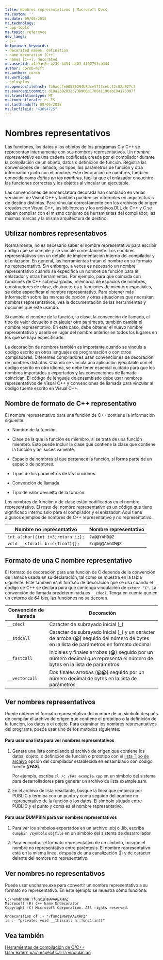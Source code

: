 ```yaml
---
title: Nombres representativos | Microsoft Docs
ms.custom: ''
ms.date: 09/05/2018
ms.technology:
- cpp-tools
ms.topic: reference
dev_langs:
- C++
helpviewer_keywords:
- decorated names, definition
- name decoration [C++]
- names [C++], decorated
ms.assetid: a4e9ae8e-b239-4454-b401-4102793cb344
author: corob-msft
ms.author: corob
ms.workload:
- cplusplus
ms.openlocfilehash: 7b6adcfe68536394b8dce5712cebc12c82a027c3
ms.sourcegitcommit: d10a2382832373b900b1780e1190ab104175397f
ms.translationtype: MT
ms.contentlocale: es-ES
ms.lasthandoff: 09/06/2018
ms.locfileid: "43894725"
---
```

# <a name="decorated-names"></a>Nombres representativos

Las funciones, los datos y los objetos de los programas C y C++ se representan internamente con sus nombres representativos. Un *nombre representativo* es una cadena codificada creada por el compilador durante la compilación de un objeto, datos o definición de función. Registra las convenciones de llamada, los tipos, los parámetros de función y otra información junto con el nombre. Este decoración de nombres, también conocida como *daños en los nombres*, facilita que el enlazador encuentre las funciones correctas y los objetos al vincular un ejecutable.

Las convenciones de nomenclatura decorada han cambiado en varias versiones de Visual C++ y también pueden ser diferentes en arquitecturas de destino distintas. Para vincular correctamente con los archivos de origen creados con Visual C++, las bibliotecas y los archivos DLL de C++ y C se deben compilar con el mismo conjunto de herramientas del compilador, las mismas marcas y la misma arquitectura de destino.

##  <a name="Using"></a> Utilizar nombres representativos

Normalmente, no es necesario saber el nombre representativo para escribir código que se compile y se vincule correctamente. Los nombres representativos son un detalle de implementación interno del compilador y el enlazador. En general, las herramientas tratan el nombre en su formato no representativo. Sin embargo, a veces es necesario un nombre representativo cuando se especifica un nombre de función para el enlazador y otras herramientas. Por ejemplo, para que coincida con funciones de C++ sobrecargadas, miembros de espacios de nombres, constructores de clase, destructores y funciones de miembro especiales, se debe especificar el nombre representativo. Para obtener más información sobre las marcas de opción y otras situaciones que necesitan nombres representativos, vea la documentación de las herramientas y opciones que esté usando.

Si cambia el nombre de la función, la clase, la convención de llamada, el tipo de valor devuelto o cualquier otro parámetro, también cambia el nombre representativo. En este caso, debe obtener el nuevo nombre representativo y usarlo en lugar del nombre anterior en todos los lugares en los que se haya especificado.

La decoración de nombres también es importante cuando se vincula a código escrito en otros lenguajes de programación o con otros compiladores. Diferentes compiladores usan convenciones de decoración de nombres distintas. Cuando se vincula una aplicación ejecutable con el código escrito en otro idioma, se debe tener especial cuidado para que los nombres importados y exportados y las convenciones de llamada coincidan. El código de lenguaje de ensamblado debe usar nombres representativos de Visual C++ y convenciones de llamada para vincular al código fuente escrito en Visual C++.

##  <a name="Format"></a> Nombre de formato de C++ representativo

El nombre representativo para una función de C++ contiene la información siguiente:

- Nombre de la función.

- Clase de la que la función es miembro, si se trata de una función miembro. Esto puede incluir la clase que contiene la clase que contiene la función y así sucesivamente.

- Espacio de nombres al que pertenece la función, si forma parte de un espacio de nombres.

- Tipos de los parámetros de las funciones.

- Convención de llamada.

- Tipo de valor devuelto de la función.

Los nombres de función y de clase están codificados en el nombre representativo. El resto del nombre representativo es un código que tiene significado interno solo para el compilador y el enlazador. Aquí tiene algunos ejemplos de nombres de C++ representativo y no representativo.

|Nombre no representativo|Nombre representativo|
|----------------------|--------------------|
|`int a(char){int i=3;return i;};`|`?a@@YAHD@Z`|
|`void __stdcall b::c(float){};`|`?c@b@@AAGXM@Z`|

##  <a name="FormatC"></a> Formato de una C nombre representativo

El formato de decoración para una función de C depende de la convención de llamada usada en su declaración, tal como se muestra en la tabla siguiente. Este también es el formato de decoración que se usa cuando el código de C++ se declara para que contenga vinculación de `extern "C"`. La convención de llamada predeterminada es `__cdecl`. Tenga en cuenta que en un entorno de 64 bits, las funciones no se decoran.

|Convención de llamada|Decoración|
|------------------------|----------------|
|`__cdecl`|Carácter de subrayado inicial (**_**)|
|`__stdcall`|Carácter de subrayado inicial (**_**) y un carácter de arroba (**\@**) seguido del número de bytes en la lista de parámetros en formato decimal|
|`__fastcall`|Iniciales y finales arrobas (**\@**) seguido por un número decimal que representa el número de bytes en la lista de parámetros|
|`__vectorcall`|Dos finales arrobas (**\@\@**) seguido por un número decimal de bytes en la lista de parámetros|

##  <a name="Viewing"></a> Ver nombres representativos

Puede obtener el formato representativo del nombre de un símbolo después de compilar el archivo de origen que contiene el prototipo o la definición de la función, los datos o el objeto. Para examinar los nombres representativos del programa, puede usar uno de los métodos siguientes:

#### <a name="to-use-a-listing-to-view-decorated-names"></a>Para usar una lista para ver nombres representativos

1. Genere una lista compilando el archivo de origen que contiene los datos, objeto, o definición de función o prototipo con el [lista Tipo de archivo](../../build/reference/fa-fa-listing-file.md) opción del compilador establecida en ensamblado con código fuente (**/FAS**).

   Por ejemplo, escriba `cl /c /FAs example.cpp` en un símbolo del sistema para desarrolladores para generar un archivo de lista example.asm.

2. En el archivo de lista resultante, busque la línea que empieza por PUBLIC y termina con un punto y coma seguido del nombre no representativo de la función o los datos. El símbolo situado entre PUBLIC y el punto y coma es el nombre representativo.

#### <a name="to-use-dumpbin-to-view-decorated-names"></a>Para usar DUMPBIN para ver nombres representativos

1. Para ver los símbolos exportados en un archivo .obj o .lib, escriba `dumpbin /symbols` `objfile` en un símbolo del sistema de desarrollador.

2. Para encontrar el formato representativo de un símbolo, busque el nombre no representativo entre paréntesis. El nombre representativo está en la misma línea, después de una canalización (&#124;) y de carácter delante del nombre no representativo.

##  <a name="Undecorated"></a> Ver nombres no representativos

Puede usar undname.exe para convertir un nombre representativo a su formato no representativo. En este ejemplo se muestra cómo funciona:

```
C:\>undname ?func1@a@@AAEXH@Z
Microsoft (R) C++ Name Undecorator
Copyright (C) Microsoft Corporation. All rights reserved.

Undecoration of :- "?func1@a@@AAEXH@Z"
is :- "private: void __thiscall a::func1(int)"
```

## <a name="see-also"></a>Vea también

[Herramientas de compilación de C/C++](../../build/reference/c-cpp-build-tools.md)  
[Usar extern para especificar la vinculación](../../cpp/using-extern-to-specify-linkage.md)